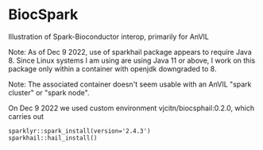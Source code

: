 # BiocSpark

Illustration of Spark-Bioconductor interop, primarily for AnVIL

Note: As of Dec 9 2022, use of sparkhail package appears to require
Java 8.  Since Linux systems I am using are using Java 11 or above,
I work on this package only within a container with openjdk downgraded
to 8.

Note: The associated container doesn't seem usable with an AnVIL
"spark cluster" or "spark node".

On Dec 9 2022 we used custom environment vjcitn/biocsphail:0.2.0,
which carries out

```
sparklyr::spark_install(version='2.4.3')
sparkhail::hail_install()
```


